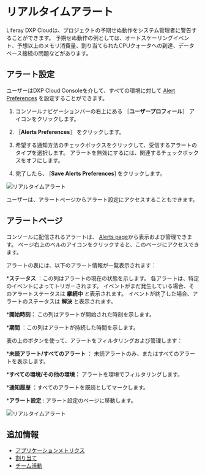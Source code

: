 # リアルタイムアラート

Liferay DXP Cloudは、プロジェクトの予期せぬ動作をシステム管理者に警告することができます。 予期せぬ動作の例としては、オートスケーリングイベント、予想以上のメモリ消費量、割り当てられたCPUクォータへの到達、データベース接続の問題などがあります。

## アラート設定

ユーザーはDXP Cloud Consoleを介して、すべての環境に対して [Alert Preferences](https://console.liferay.cloud/account/alerts-preferences) を設定することができます。

1. コンソールナビゲーションバーの右上にある ［**ユーザープロフィール**］ アイコンをクリックします。

1. ［**Alerts Preferences**］ をクリックします。

1. 希望する通知方法のチェックボックスをクリックして、受信するアラートのタイプを選択します。 アラートを無効にするには、関連するチェックボックスをオフにします。

1. 完了したら、 [**Save Alerts Preferences**] をクリックします。

![リアルタイムアラート](./real-time-alerts/images/01.png)

ユーザーは、アラートページからアラート設定にアクセスすることもできます。

## アラートページ

コンソールに配信されるアラートは、 [Alerts page](https://console.liferay.cloud/alerts)から表示および管理できます。 ページ右上のベルのアイコンをクリックすると、このページにアクセスできます。

アラートの表には、以下のアラート情報が一覧表示されます：

***ステータス** ：この列はアラートの現在の状態を示します。 各アラートは、特定のイベントによってトリガーされます。 イベントがまだ発生している場合、そのアラートステータスは **継続中** と表示されます。 イベントが終了した場合、アラートのステータスは **解決** と表示されます。

***開始時刻：** この列はアラートが開始された時刻を示します。

***期間** ：この列はアラートが持続した時間を示します。

表の上のボタンを使って、アラートをフィルタリングおよび管理します：

***未読アラート/すべてのアラート** ： 未読アラートのみ、またはすべてのアラートを表示します。

***すべての環境/その他の環境：** アラートを環境でフィルタリングします。

***通知履歴** ：すべてのアラートを既読としてマークします。

***アラート設定** : アラート設定のページに移動します。

![リアルタイムアラート](./real-time-alerts/images/02.png)

## 追加情報

* [アプリケーションメトリクス](./application-metrics.md)
* [割り当て](./quotas.md)
* [チーム活動](./team-activities.md)

